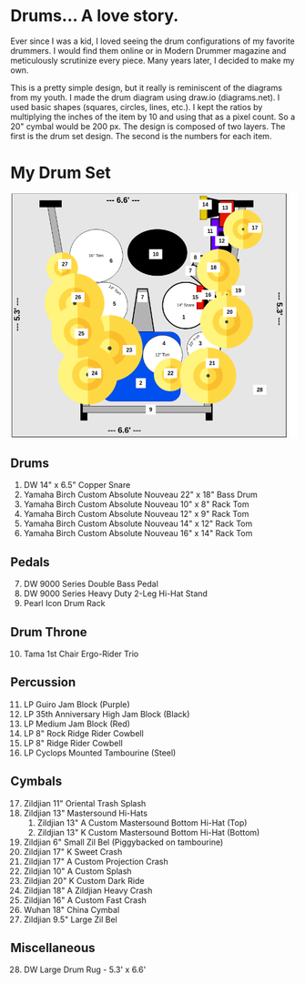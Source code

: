 # Drums... A love story.

Ever since I was a kid, I loved seeing the drum configurations of my favorite drummers. I would find them online or in Modern Drummer magazine and meticulously scrutinize every piece. Many years later, I decided to make my own.

This is a pretty simple design, but it really is reminiscent of the diagrams from my youth. I made the drum diagram using draw.io (diagrams.net). I used basic shapes (squares, circles, lines, etc.). I kept the ratios by multiplying the inches of the item by 10 and using that as a pixel count. So a 20" cymbal would be 200 px. The design is composed of two layers. The first is the drum set design. The second is the numbers for each item.

# My Drum Set

![Drum Set With Item Map](Assets/DrumSetWithItemMap.png)

## Drums

1. DW 14" x 6.5" Copper Snare
2. Yamaha Birch Custom Absolute Nouveau 22" x 18" Bass Drum
3. Yamaha Birch Custom Absolute Nouveau 10" x 8" Rack Tom
4. Yamaha Birch Custom Absolute Nouveau 12" x 9" Rack Tom
5. Yamaha Birch Custom Absolute Nouveau 14" x 12" Rack Tom
6. Yamaha Birch Custom Absolute Nouveau 16" x 14" Rack Tom

## Pedals

7. DW 9000 Series Double Bass Pedal
8. DW 9000 Series Heavy Duty 2-Leg Hi-Hat Stand
9. Pearl Icon Drum Rack

## Drum Throne
10. Tama 1st Chair Ergo-Rider Trio

## Percussion
11. LP Guiro Jam Block (Purple)
12. LP 35th Anniversary High Jam Block (Black)
13. LP Medium Jam Block (Red)
14. LP 8" Rock Ridge Rider Cowbell
15. LP 8" Ridge Rider Cowbell
16. LP Cyclops Mounted Tambourine (Steel)

## Cymbals
17. Zildjian 11" Oriental Trash Splash
18. Zildjian 13" Mastersound Hi-Hats
    1. Zildjian 13" A Custom Mastersound Bottom Hi-Hat (Top)
    2. Zildjian 13" K Custom Mastersound Bottom  Hi-Hat (Bottom)
19. Zildjian 6" Small Zil Bel (Piggybacked on tambourine)
20. Zildjian 17" K Sweet Crash
21. Zildjian 17" A Custom Projection Crash
22. Zildjian 10" A Custom Splash
23. Zildjian 20" K Custom Dark Ride
24. Zildjian 18" A Zildjian Heavy Crash
25. Zildjian 16" A Custom Fast Crash
26. Wuhan 18" China Cymbal
27. Zildjian 9.5" Large Zil Bel

## Miscellaneous
28. DW Large Drum Rug - 5.3' x 6.6'
